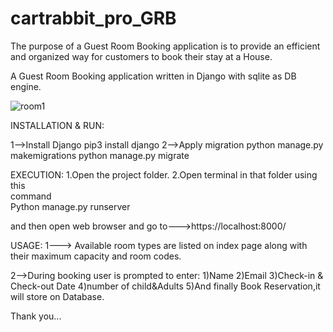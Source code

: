 # cartrabbit_pro_GRB
The purpose of a Guest Room Booking application is to provide an efficient and organized way for customers to book their stay at a House.

A Guest Room Booking application written in Django with sqlite as DB engine.

![room1](https://github.com/Yashodha-G1/cartrabbit_pro_GRB/assets/117884837/3819c6ad-84ae-496c-80d3-ee84db294f9e)


INSTALLATION & RUN:

1-->Install Django
	pip3 install django
2-->Apply migration
	python manage.py makemigrations
	python manage.py migrate

EXECUTION:
	1.Open the project folder.
	2.Open terminal in that folder using this 		
                   command	
		Python manage.py runserver

and then open web browser and go to--->https://localhost:8000/

USAGE:
1---> Available room types are listed on index page along with their maximum capacity and room codes.

2-->During booking user is prompted to enter:
	1)Name
	2)Email
	3)Check-in & Check-out Date
	4)number of child&Adults
	5)And finally Book Reservation,it will store on Database.


Thank you...









